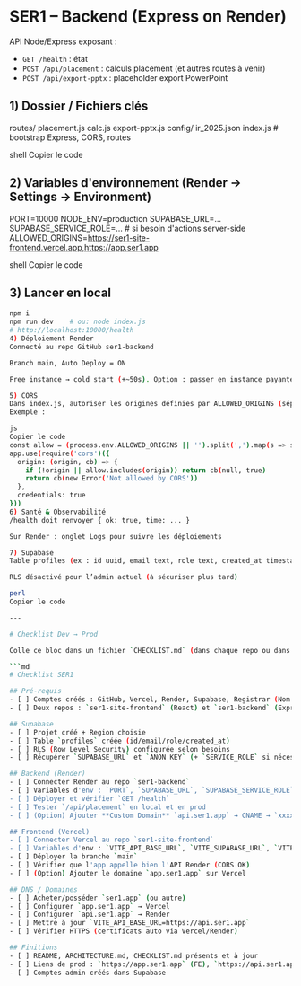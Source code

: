 # SER1 – Backend (Express on Render)

API Node/Express exposant :
- `GET /health` : état
- `POST /api/placement` : calculs placement (et autres routes à venir)
- `POST /api/export-pptx` : placeholder export PowerPoint

## 1) Dossier / Fichiers clés
routes/
placement.js
calc.js
export-pptx.js
config/
ir_2025.json
index.js # bootstrap Express, CORS, routes

shell
Copier le code

## 2) Variables d'environnement (Render → Settings → Environment)
PORT=10000
NODE_ENV=production
SUPABASE_URL=...
SUPABASE_SERVICE_ROLE=... # si besoin d'actions server-side
ALLOWED_ORIGINS=https://ser1-site-frontend.vercel.app,https://app.ser1.app

shell
Copier le code

## 3) Lancer en local
```bash
npm i
npm run dev    # ou: node index.js
# http://localhost:10000/health
4) Déploiement Render
Connecté au repo GitHub ser1-backend

Branch main, Auto Deploy = ON

Free instance → cold start (+~50s). Option : passer en instance payante pour supprimer la latence.

5) CORS
Dans index.js, autoriser les origines définies par ALLOWED_ORIGINS (séparées par des virgules).
Exemple :

js
Copier le code
const allow = (process.env.ALLOWED_ORIGINS || '').split(',').map(s => s.trim()).filter(Boolean)
app.use(require('cors')({
  origin: (origin, cb) => {
    if (!origin || allow.includes(origin)) return cb(null, true)
    return cb(new Error('Not allowed by CORS'))
  },
  credentials: true
}))
6) Santé & Observabilité
/health doit renvoyer { ok: true, time: ... }

Sur Render : onglet Logs pour suivre les déploiements

7) Supabase
Table profiles (ex : id uuid, email text, role text, created_at timestamptz)

RLS désactivé pour l’admin actuel (à sécuriser plus tard)

perl
Copier le code

---

# Checklist Dev → Prod

Colle ce bloc dans un fichier `CHECKLIST.md` (dans chaque repo ou dans un repo « meta » au besoin) :

```md
# Checklist SER1

## Pré-requis
- [ ] Comptes créés : GitHub, Vercel, Render, Supabase, Registrar (Nom de domaine)
- [ ] Deux repos : `ser1-site-frontend` (React) et `ser1-backend` (Express)

## Supabase
- [ ] Projet créé + Region choisie
- [ ] Table `profiles` créée (id/email/role/created_at)
- [ ] RLS (Row Level Security) configurée selon besoins
- [ ] Récupérer `SUPABASE_URL` et `ANON KEY` (+ `SERVICE_ROLE` si nécessaire)

## Backend (Render)
- [ ] Connecter Render au repo `ser1-backend`
- [ ] Variables d'env : `PORT`, `SUPABASE_URL`, `SUPABASE_SERVICE_ROLE`, `ALLOWED_ORIGINS`
- [ ] Déployer et vérifier `GET /health`
- [ ] Tester `/api/placement` en local et en prod
- [ ] (Option) Ajouter **Custom Domain** `api.ser1.app` → CNAME → `xxxx.onrender.com`

## Frontend (Vercel)
- [ ] Connecter Vercel au repo `ser1-site-frontend`
- [ ] Variables d'env : `VITE_API_BASE_URL`, `VITE_SUPABASE_URL`, `VITE_SUPABASE_ANON_KEY`
- [ ] Déployer la branche `main`
- [ ] Vérifier que l'app appelle bien l'API Render (CORS OK)
- [ ] (Option) Ajouter le domaine `app.ser1.app` sur Vercel

## DNS / Domaines
- [ ] Acheter/posséder `ser1.app` (ou autre)
- [ ] Configurer `app.ser1.app` → Vercel
- [ ] Configurer `api.ser1.app` → Render
- [ ] Mettre à jour `VITE_API_BASE_URL=https://api.ser1.app`
- [ ] Vérifier HTTPS (certificats auto via Vercel/Render)

## Finitions
- [ ] README, ARCHITECTURE.md, CHECKLIST.md présents et à jour
- [ ] Liens de prod : `https://app.ser1.app` (FE), `https://api.ser1.app` (BE)
- [ ] Comptes admin créés dans Supabase
